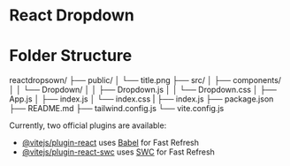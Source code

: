 # React Dropdown

# Folder Structure
reactdropsown/
├── public/
│   └── title.png
├── src/
│   ├── components/
│   │   └── Dropdown/
│   │       ├── Dropdown.js
│   │       └── Dropdown.css
│   ├── App.js
│   ├── index.js
│   └── index.css
|
├── index.js
├── package.json
├── README.md
├── tailwind.config.js
└── vite.config.js


Currently, two official plugins are available:

- [@vitejs/plugin-react](https://github.com/vitejs/vite-plugin-react/blob/main/packages/plugin-react/README.md) uses [Babel](https://babeljs.io/) for Fast Refresh
- [@vitejs/plugin-react-swc](https://github.com/vitejs/vite-plugin-react-swc) uses [SWC](https://swc.rs/) for Fast Refresh
